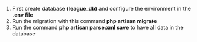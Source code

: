 1. First create database **(league_db)** and configure the environment
    in the **.env file**
2. Run the migration with this command **php artisan migrate**
3. Run the command **php artisan parse:xml save** to have all data in the database 
